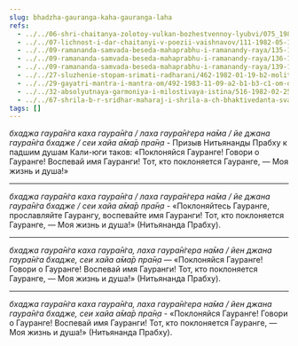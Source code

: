 ```yaml
---
slug: bhadzha-gauranga-kaha-gauranga-laha
refs:
  - ../../06-shri-chaitanya-zolotoy-vulkan-bozhestvennoy-lyubvi/075_1982-05-04-a2-b1_sridharmj_nitjananda_prabhu_i_shri_chajtanja-velikodushnye_rasprostraniteli_soznanija_krishny.md
  - ../../07-lichnost-i-dar-chaitanyi-v-poezii-vaishnavov/111-1982-05-14-c5-d1-tolko-po-milosti-nityanandy-i-gaurangi-mozhno-obresti-sluzhenie-radharani-vo-vrindavane.md
  - ../../09-ramananda-samvada-beseda-mahaprabhu-i-ramanandy-raya/135-1982-01-11-a-vysochajshie-otkroveniya-ramanda-samvady.md
  - ../../09-ramananda-samvada-beseda-mahaprabhu-i-ramanandy-raya/136-1982-01-11-a1-obyasnenie-poemy-ramanandy-raya-i-pesni-mahaprabhu-pered-dzhagannathom.md
  - ../../09-ramananda-samvada-beseda-mahaprabhu-i-ramanandy-raya/139-1983-11-23-b5-o-nazvanii-reki-godavari-simvolicheskie-smysly-obraza-korov.md
  - ../../27-sluzhenie-stopam-srimati-radharani/462-1982-01-19-b2-molitva-raghunatha-dasa-gosvami.md
  - ../../29-gayatri-mantra-i-mantra-om/492-1983-11-09-a2-b1-b3-c1-om-oznachaet-to-chto-vy-ishhete-sushhestvuet-prostaya-i-semejnaya-atmosfera-vrindavana.md
  - ../../32-absolyutnaya-garmoniya-i-milostivaya-istina/516-1982-02-25-a-b1-c3-b3-c1-c4-uchenie-shridhara-maharadzha-o-garmonii-i-istine.md
  - ../../67-shrila-b-r-sridhar-maharaj-i-shrila-a-ch-bhaktivedanta-svami-prabhupada/1078-1983-11-08-b2-muzhestvo-i-propoved-sarasvati-thakura-i-bhaktivedanty-svami-prabhupady.md
tags: []
---
```


*бхаджа гаура̄н̇га каха гаура̄н̇га / лаха гаура̄н̇гера на̄ма / йе джана гаура̄н̇га бхадже / сеи хайа а̄ма̄р пра̄н̣а* - Призыв Нитьянанды Прабху к падшим душам Кали-юги таков: «Поклоняйся Гауранге! Говори о Гауранге! Воспевай имя Гауранги! Тот, кто поклоняется Гауранге, — Моя жизнь и душа!»

---

*бхаджа гаура̄н̇га каха гаура̄н̇га / лаха гаура̄н̇гера на̄ма / йе джана гаура̄н̇га бхадже / сеи хайа а̄ма̄р пра̄н̣а* - «Поклоняйтесь Гауранге, прославляйте Гаурангу, воспевайте имя Гауранги! Тот, кто поклоняется Гауранге, — Моя жизнь и душа!» (Нитьянанда Прабху).

---

*бхаджа гаура̄н̇га каха гаура̄н̇га, лаха гаура̄н̇гера на̄ма / йен джана гаура̄н̇га бхадже, сеи хайа а̄ма̄р пра̄н̣а* — «Поклоняйся Гауранге! Говори о Гауранге! Воспевай имя Гауранги! Тот, кто поклоняется Гауранге, — Моя жизнь и душа!» (Нитьянанда Прабху).

---

*бхаджа гаура̄н̇га каха гаура̄н̇га, лаха гаура̄н̇гера на̄ма / йен джана гаура̄н̇га бхадже, сеи хайа а̄ма̄р пра̄н̣а* - «Поклоняйся Гауранге! Говори о Гауранге! Воспевай имя Гауранги! Тот, кто поклоняется Гауранге, — Моя жизнь и душа!» (Нитьянанда Прабху).
